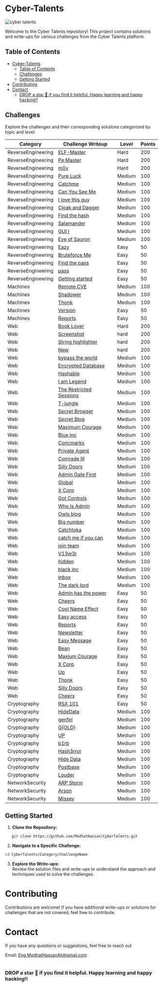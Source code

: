 # Cyber-Talents
![cyber talents](https://cybertalents.com/images/logo-footer.png)

Welcome to the Cyber Talents repository! This project contains solutions and write-ups for various challenges from the Cyber Talents platform.

## Table of Contents

- [Cyber-Talents](#cyber-talents)
  - [Table of Contents](#table-of-contents)
  - [Challenges](#challenges)
  - [Getting Started](#getting-started)
- [Contributing](#contributing)
- [Contact](#contact)
    - [DROP a star 🌟 if you find it helpful. Happy learning and happy hacking‼️](#drop-a-star--if-you-find-it-helpful-happy-learning-and-happy-hacking️)

## Challenges
Explore the challenges and their corresponding solutions categorized by topic and level:

| Category          | Challenge Writeup                                                                 | Level  | Points |
|-------------------|---------------------------------------------------------------------------|--------|--------|
| ReverseEngineering | [ELF-Master](ReverseEngineering/ELF-Master/Findings.md)                   | Hard   | 200    |
| ReverseEngineering | [Pe Master](ReverseEngineering/pe-master/Findings.md)                     | Hard   | 200    |
| ReverseEngineering | [m0v](ReverseEngineering/m0v/Findings.md)                                 | Hard   | 200    |
| ReverseEngineering | [Pure Luck](ReverseEngineering/Pure-Luck/Findings.md)                     | Medium | 100    |
| ReverseEngineering | [Catchme](ReverseEngineering/Catchme/Findings.md)                         | Medium | 100    |
| ReverseEngineering | [Can You See Me](ReverseEngineering/CanYouSeeMe/Findings.md)              | Medium | 100    |
| ReverseEngineering | [I love this guy](ReverseEngineering/Ilovethisguy/Findings.md)            | Medium | 100    |
| ReverseEngineering | [Cloak and Dagger](ReverseEngineering/CloakandDagger/Findings.md)         | Medium | 100    |
| ReverseEngineering | [Find the hash](ReverseEngineering/Find-the-hash/Findings.md)             | Medium | 100    |
| ReverseEngineering | [Salamander](ReverseEngineering/salamander/Findings.md)                   | Medium | 100    |
| ReverseEngineering | [GUI I](ReverseEngineering/GUI_I/Findings.md)                             | Medium | 100    |
| ReverseEngineering | [Eye of Sauron](ReverseEngineering/EyeofSauron/Findings.md)               | Medium | 100    |
| ReverseEngineering | [Eazy](ReverseEngineering/Eazy/Findings.md)                               | Easy   | 50     |
| ReverseEngineering | [Bruteforce Me](ReverseEngineering/Bruteforce%20Me/Findings.md)           | Easy   | 50     |
| ReverseEngineering | [Find the pass](ReverseEngineering/Find%20the%20Pass/Findings.md)         | Easy   | 50     |
| ReverseEngineering | [pass](ReverseEngineering/pass/Findings.md)                               | Easy   | 50     |
| ReverseEngineering | [Getting started](ReverseEngineering/getting-started/Findings.md)         | Easy   | 50     |
| Machines           | [Remote CVE](Machines/remote-CVE/Findings.md)                             | Medium | 100    |
| Machines           | [Shadower](Machines/shadower/Findings.md)                                 | Medium | 100    |
| Machines           | [Thonk](Machines/Thonk/Findings.md)                                       | Medium | 100    |
| Machines           | [Version](Machines/version/Findings.md)                                   | Easy   | 50     |
| Machines           | [Reports](Machines/reports/Findings.md)                                   | Easy   | 50     |
| Web                | [Book Lover](Web/book-lover/Findings.md)                                  | Hard   | 200    |
| Web                | [Screenshot](Web/screenshot/Findings.md)                                  | hard   | 200    |
| Web                | [String highlighter](Web/string-highlighter/Findings.md)                  | hard   | 200    |
| Web                | [New](Web/string-highlighter/Findings.md)                  | hard   | 200    |
| Web                | [bypass the world](Web/bypasstheworld/Findings.md)                        | Medium | 100    |
| Web                | [Encrypted Database](Web/EncryptedDatabase/Findings.md)                   | Medium | 100    |
| Web                | [Hashable](Web/Hashable/Findings.md)                                      | Medium | 100    |
| Web                | [I am Legend](Web/IamLegend/Findings.md)                                  | Medium | 100    |
| Web                | [The Restricted Sessions](Web/TheRestrictedSessions/Findings.md)          | Medium | 100    |
| Web                | [T-jungle](Web/T-jungle/Findings.md)                                      | Medium | 100    |
| Web                | [Secret Browser](Web/SecretBrowser/Findings.md)                           | Medium | 100    |
| Web                | [Secret Blog](Web/SecretBlog/Findings.md)                                 | Medium | 100    |
| Web                | [Maximum Courage](Web/MaximumCourage/Findings.md)                         | Medium | 100    |
| Web                | [Blue Inc](Web/blue-inc/Findings.md)                                      | Medium | 100    |
| Web                | [Concmarks](Web/concmarks/Findings.md)                                    | Medium | 100    |
| Web                | [Private Agent](Web/private-agent/Findings.md)                            | Medium | 100    |
| Web                | [Comrade III](Web/comrade-iii/Findings.md)                                | Medium | 100    |
| Web                | [Silly Doors](Web/silly-doors/Findings.md)                                | Medium | 100    |
| Web                | [Admin Gate First](Web/admin-gate-first/Findings.md)                      | Medium | 100    |
| Web                | [Global](Web/global/Findings.md)                                          | Medium | 100    |
| Web                | [X Corp](Web/x-corp/Findings.md)                                          | Medium | 100    |
| Web                | [Got Controls](Web/got-controls/Findings.md)                              | Medium | 100    |
| Web                | [Who Is Admin](Web/WhoIsAdmin/Findings.md)                                | Medium | 100    |
| Web                | [Owls blog](Web/owls-blog/Findings.md)                                    | Medium | 100    |
| Web                | [Big number](Web/big-number/Findings.md)                                  | Medium | 100    |
| Web                | [Catchtoka](Web/catchtoka/Findings.md)                                    | Medium | 100    |
| Web                | [catch me if you can](Web/catch-me-if-you-can/Findings.md)                | Medium | 100    |
| Web                | [join team](Web/join-team/Findings.md)                                    | Medium | 100    |
| Web                | [V13w3r](Web/v13w3r/Findings.md)                                          | Medium | 100    |
| Web                | [hidden](Web/hidden/Findings.md)                                          | Medium | 100    |
| Web                | [black inc](Web/black-inc/Findings.md)                                    | Medium | 100    |
| Web                | [Inbox](Web/Inbox/Findings.md)                                            | Medium | 100    |
| Web                | [The dark lord](Web/the-dark-lord/Findings.md)                            | Medium | 100    |
| Web                | [Admin has the power](Web/Adminhasthepower/Findings.md)                   | Easy   | 50     |
| Web                | [Cheers](Web/Cheers/Findings.md)                                          | Easy   | 50     |
| Web                | [Cool Name Effect](Web/CoolNameEffect/Findings.md)                        | Easy   | 50     |
| Web                | [Easy access](Web/EasyAccess/Findings.md)                                 | Easy   | 50     |
| Web                | [Reports](Web/reports/Findings.md)                                        | Easy   | 50     |
| Web                | [Newsletter](Web/Newsletter/Findings.md)                                  | Easy   | 50     |
| Web                | [Easy Message](Web/easy-message/Findings.md)                              | Easy   | 50     |
| Web                | [Bean](Web/bean/Findings.md)                                              | Easy   | 50     |
| Web                | [Maxium Courage](Web/MaximumCourage/Findings.md)                         | Easy   | 50     |
| Web                | [X Corp](Web/x-corp/Findings.md)                                          | Easy   | 50     |
| Web                | [Up](Web/up/Findings.md)                                                 | Easy   | 50     |
| Web                | [Thonk](Web/thonk/Findings.md)                                           | Easy   | 50     |
| Web                | [Silly Doors](Web/silly-doors/Findings.md)                                | Easy   | 50     |
| Web                | [Cheers](Web/cheers/Findings.md)                                          | Easy   | 50     |
| Cryptography       | [RSA 101](Cryptography/RSA101/Findings.md)                                | Easy   | 50     |
| Cryptography       | [HideData](Cryptography/HideData/Findings.md)                             | Medium | 100    |
| Cryptography       | [genfei](Cryptography/genfei/Findings.md)                                 | Medium | 100    |
| Cryptography       | [G(OLD)](Cryptography/G(OLD)/Findings.md)                                 | Medium | 100    |
| Cryptography       | [UP](Cryptography/UP/Findings.md)                                         | Medium | 100    |
| Cryptography       | [b1rb](Cryptography/b1rb/Findings.md)                                     | Medium | 100    |
| Cryptography       | [Hash3rror](Cryptography/Hash3rror/Findings.md)                           | Medium | 100    |
| Cryptography       | [Hide Data](Cryptography/HideData/Findings.md)                            | Medium | 100    |
| Cryptography       | [Postbase](Cryptography/Postbase/Findings.md)                             | Medium | 100    |
| Cryptography       | [Louder](Cryptography/Louder/Findings.md)                                 | Medium | 100    |
| NetworkSecurity    | [ARP Storm](NetworkSecurity/ARP%20Storm/Findings.md)                      | Medium | 100    |
| NetworkSecurity    | [Arson](NetworkSecurity/Arson/Findings.md)                                | Medium | 100    |
| NetworkSecurity    | [Missey](NetworkSecurity/Missey/Findings.md)                              | Medium | 100    |

    
## Getting Started

1. **Clone the Repository:**
```bash
   git clone https://github.com/MedhatHassan/CyberTalents.git
```
2. **Navigate to a Specific Challenge:**
```bash
cd CyberTalents/Category/ChallengeName
```
3. **Explore the Write-ups:** <br>
Review the solution files and write-ups to understand the approach and techniques used to solve the challenges.

# Contributing
Contributions are welcome! If you have additional write-ups or solutions for challenges that are not covered, feel free to contribute.

# Contact
If you have any questions or suggestions, feel free to reach out

Email: Eng.MedhatHassanAli@gmail.com <br><br>
### DROP a star 🌟 if you find it helpful. Happy learning and happy hacking‼️
